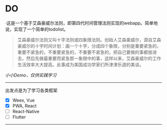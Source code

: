 # DO
·这是一个基于艾森豪威尔法则，即第四代时间管理法则实现的webapp。简单地说，实现了一个简单的todolist。
>艾森豪威尔法则又叫十字法则或四象限法则。创始人艾森豪威尔，源自艾森豪威尔的十字时间计划：画一个十字，分成四个象限，分别是重要紧急的，重要不紧急的，不重要紧急的，不重要不紧急的，把自己要做的事都放进去，然后先做最重要而紧急那一象限中的事，这样以来，艾森豪威尔的工作生活效率大大提高。此事成为美国成功学家们所津津乐道的美谈。

*小小Demo，仅供实践学习*
***
出发点是为了学习各类框架
* [x] Weex, Vue
* [x] PWA, React
* [ ] React-Native
* [ ] Flutter

***